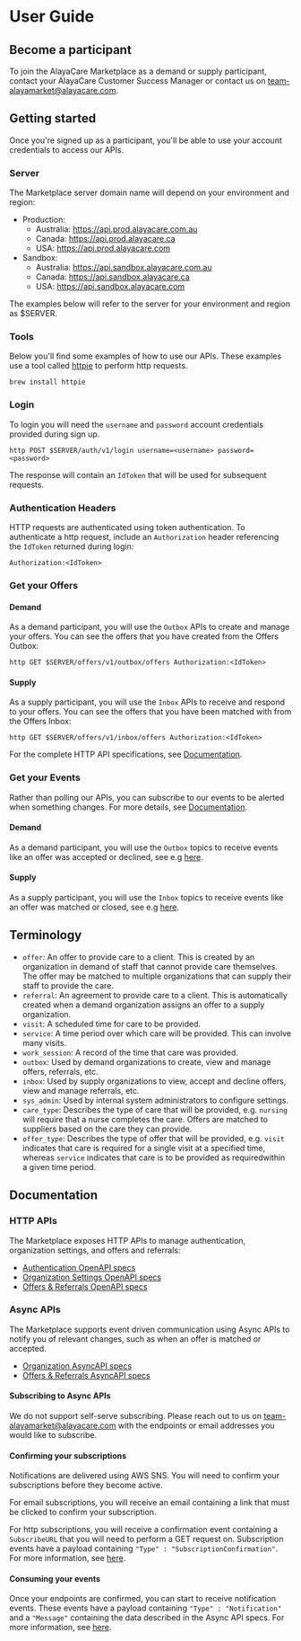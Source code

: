 # User Guide

## Become a participant 

To join the AlayaCare Marketplace as a demand or supply participant, 
contact your AlayaCare Customer Success Manager or contact us on 
[team-alayamarket@alayacare.com](mailto:team-alayamarket@alayacare.com). 

## Getting started 

Once you're signed up as a participant, you'll be able to use your 
account credentials to access our APIs. 

### Server
The Marketplace server domain name will depend on your 
environment and region:
* Production:
  * Australia: https://api.prod.alayacare.com.au
  * Canada: https://api.prod.alayacare.ca
  * USA: https://api.prod.alayacare.com
* Sandbox:
  * Australia: https://api.sandbox.alayacare.com.au
  * Canada: https://api.sandbox.alayacare.ca
  * USA: https://api.sandbox.alayacare.com

The examples below will refer to the server for your 
environment and region as $SERVER. 

### Tools
Below you'll find some examples of how to use our APIs. 
These examples use a tool called [httpie](https://httpie.io/) 
to perform http requests. 
```shell
brew install httpie
```

### Login
To login you will need the `username` and `password` account credentials 
provided during sign up. 

```shell
http POST $SERVER/auth/v1/login username=<username> password=<password>
```

The response will contain an `IdToken` that will be used for subsequent requests. 

### Authentication Headers

HTTP requests are authenticated using token authentication. 
To authenticate a http request, include an `Authorization` header referencing the 
`IdToken` returned during login: 
```shell
Authorization:<IdToken>
```

### Get your Offers 

#### Demand 
As a demand participant, you will use the `Outbox` APIs to create and manage your offers. 
You can see the offers that you have created from the Offers Outbox: 

```shell
http GET $SERVER/offers/v1/outbox/offers Authorization:<IdToken>
```

#### Supply 
As a supply participant, you will use the `Inbox` APIs to receive and respond to your offers. 
You can see the offers that you have been matched with 
from the Offers Inbox: 

```shell
http GET $SERVER/offers/v1/inbox/offers Authorization:<IdToken>
```

For the complete HTTP API specifications, see [Documentation](#documentation). 

### Get your Events 
Rather than polling our APIs, you can subscribe to our events to be alerted when something changes. For more details, see [Documentation](#documentation). 

#### Demand 
As a demand participant, you will use the `Outbox` topics to receive events like an offer was accepted or declined, see e.g [here](https://alayacare.github.io/alayamarket-external-docs/docs/offers/asyncapi.external.offers/#operation-subscribe-outbox-offers). 

#### Supply 
As a supply participant, you will use the `Inbox` topics to receive events like an offer was matched or closed, see e.g [here](https://alayacare.github.io/alayamarket-external-docs/docs/offers/asyncapi.external.offers/#operation-subscribe-inbox-offers). 

## Terminology
  * `offer`: An offer to provide care to a client. This is created by an organization in demand of staff that cannot provide care themselves. The offer may be matched to multiple organizations that can supply their staff to provide the care. 
  * `referral`: An agreement to provide care to a client. This is automatically created when a demand organization assigns an offer to a supply organization. 
  * `visit`: A scheduled time for care to be provided. 
  * `service`: A time period over which care will be provided. This can involve many visits. 
  * `work_session`: A record of the time that care was provided.
  * `outbox`: Used by demand organizations to create, view and manage offers, referrals, etc.
  * `inbox`: Used by supply organizations to view, accept and decline offers, view and manage referrals, etc.
  * `sys_admin`: Used by internal system administrators to configure settings. 
  * `care_type`: Describes the type of care that will be provided, e.g. `nursing` will require that a nurse completes the care. Offers are matched to suppliers based on the care they can provide. 
  * `offer_type`: Describes the type of offer that will be provided, e.g. `visit` indicates that care is required for a single visit at a specified time, whereas `service` indicates that care is to be provided as requiredwithin a given time period.

## Documentation 

### HTTP APIs
The Marketplace exposes HTTP APIs to manage authentication, organization settings, 
and offers and referrals: 
* [Authentication OpenAPI specs](../auth/openapi.auth) 
* [Organization Settings OpenAPI specs](../organizations/openapi.organizations)
* [Offers & Referrals OpenAPI specs](../offers/openapi.offers)

### Async APIs
The Marketplace supports event driven communication using Async APIs to notify you 
of relevant changes, such as when an offer is matched or accepted.
* [Organization AsyncAPI specs](../organizations/asyncapi.external.organizations)
* [Offers & Referrals AsyncAPI specs](../offers/asyncapi.external.offers)

#### Subscribing to Async APIs
We do not support self-serve subscribing. Please reach out to us on [team-alayamarket@alayacare.com](mailto:team-alayamarket@alayacare.com) with the endpoints or email addresses you would like to subscribe. 

#### Confirming your subscriptions 
Notifications are delivered using AWS SNS. 
You will need to confirm your subscriptions before they become active. 

For email subscriptions, you will receive an email containing a link 
that must be clicked to confirm your subscription. 

For http subscriptions, you will receive a confirmation event 
containing a `SubscribeURL` that you will need to perform a GET request on. 
Subscription events have a payload containing 
`"Type" : "SubscriptionConfirmation"`. For more information, see [here](https://docs.aws.amazon.com/sns/latest/dg/SendMessageToHttp.prepare.html). 

#### Consuming your events
Once your endpoints are confirmed, you can start to receive notification events. 
These events have a payload containing `"Type" : "Notification"` and a `"Message"` containing the data described in the Async API specs. For more information, see [here](https://docs.aws.amazon.com/sns/latest/dg/SendMessageToHttp.prepare.html). 
